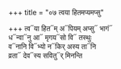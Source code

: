 +++
title = "०७ त्वया हितमप्यमप्सु"

+++
त्व᳓या हित᳓म् अ᳓पियम् अप्सु᳓ भागं᳓  
ध᳓न्वा᳓नु आ᳓ मृगय᳓सो वि᳓ तस्थुः  
व᳓नानि वि᳓भ्यो न᳓किर् अस्य ता᳓नि  
व्रता᳓ देव᳓स्य सवितु᳓र् मिनन्ति